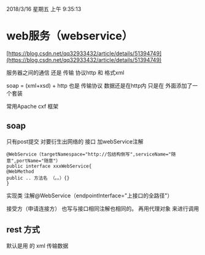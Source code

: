 2018/3/16 星期五 上午 9:35:13 
# web服务（webservice） #
[https://blog.csdn.net/qq32933432/article/details/51394749](https://blog.csdn.net/qq32933432/article/details/51394749)

服务器之间的通信   还是  传输 协议http  和 格式xml

soap =  (xml+xsd)   + http     也是 传输协议   数据还是在http内  只是在 外面添加了一个套装

常用Apache cxf  框架  
## soap ##
只有post提交
对要衍生出网络的  接口  加webService注解

	@WebService（targetNamespace="http://包结构倒写",serviceName="随意",portName="随意"）
	public interface xxxWebService{
	@WebMethod
	public .. 方法名 （。。）{}
	}
实现类 注解@WebService（endpointInterface="上接口的全路径"）

接受方（申请连接方） 也写与接口相同注解也相同的。 再用代理对象 来进行调用
## rest 方式 ##
 默认是用  的 xml 传输数据